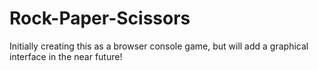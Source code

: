 # Rock-Paper-Scissors
Initially creating this as a browser console game, but will add a graphical interface in the near future!